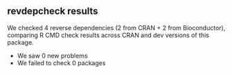 ## revdepcheck results

We checked 4 reverse dependencies (2 from CRAN + 2 from Bioconductor), comparing
R CMD check results across CRAN and dev versions of this package.

 * We saw 0 new problems
 * We failed to check 0 packages

